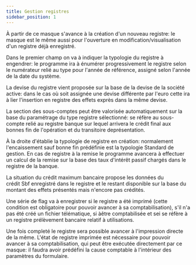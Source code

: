 ```yaml
---
title: Gestion registres
sidebar_position: 1
---
```


À partir de ce masque s'avance à la création d'un nouveau registre: le masque est le même aussi pour l'ouverture en modification/visualisation d'un registre déjà enregistré. 

Dans le premier champ on va à indiquer la typologie du registre à engendrer: le programme ira à énumérer progressivement le registre selon le numérateur relié au type pour l'année de référence, assigné selon l'année de la date du système.

La devise du registre vient proposée sur la base de la devise de la société active: dans le cas où soit assignée une devise différente par l'euro cette ira à lier l'insertion en registre des effets exprès dans la même devise.

La section des sous-comptes peut être valorisée automatiquement sur la base du paramétrage du type registre sélectionné: se réfère au sous-compte relié au registre banque sur lequel arrivera le crédit final aux bonnes fin de l'opération et du transitoire deprésentation.

À la droite d'établie la typologie de registre en création: normalement l'encaissement sauf bonne fin prédéfinie est la typologie Standard de gestion. En cas de registre à la remise le programme avancera à effectuer un calcul de la remise sur la base des taux d'intérêt passif chargés dans le registre de la banque.

La situation du crédit maximum bancaire propose les données du crédit Sbf enregistré dans le registre et le restant disponible sur la base du montant des effets présentés mais n'encore pas crédités.

Une série de flag va à enregistrer si le registre a été imprimé (cette condition est obligatoire pour pouvoir avancer à sa comptabilisation), s'il n'a pas été créé un fichier télématique, si àêtre comptabilisée et sei se réfère à un registre prélèvement bancaire relatif à utilisations.

Une fois completé le registre sera possible avancer à l'impression directe de la même. L'état de registre imprimée est nécessaire pour pouvoir avancer à sa comptabilisation, qui peut être exécutée directement par ce masque: il faudra avoir prédéfini la cause comptable à l'intérieur des paramètres du formulaire.






